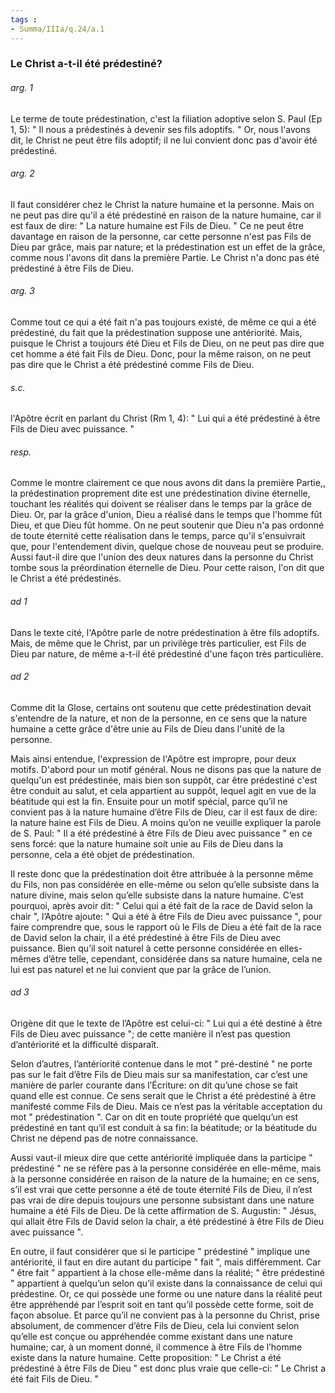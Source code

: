 ```yaml
---
tags : 
- Summa/IIIa/q.24/a.1
---
```


### Le Christ a-t-il été prédestiné?

###### arg. 1
Le terme de toute prédestination, c'est la filiation adoptive selon S. Paul (Ep 1, 5): " Il nous a prédestinés à devenir ses fils adoptifs. " Or, nous l'avons dit, le Christ ne peut être fils adoptif; il ne lui convient donc pas d'avoir été prédestiné. 

###### arg. 2
Il faut considérer chez le Christ la nature humaine et la personne. Mais on ne peut pas dire qu'il a été prédestiné en raison de la nature humaine, car il est faux de dire: " La nature humaine est Fils de Dieu. " Ce ne peut être davantage en raison de la personne, car cette personne n'est pas Fils de Dieu par grâce, mais par nature; et la prédestination est un effet de la grâce, comme nous l'avons dit dans la première Partie. Le Christ n'a donc pas été prédestiné à être Fils de Dieu. 

###### arg. 3
Comme tout ce qui a été fait n'a pas toujours existé, de même ce qui a été prédestiné, du fait que la prédestination suppose une antériorité. Mais, puisque le Christ a toujours été Dieu et Fils de Dieu, on ne peut pas dire que cet homme a été fait Fils de Dieu. Donc, pour la même raison, on ne peut pas dire que le Christ a été prédestiné comme Fils de Dieu. 

###### s.c.
l'Apôtre écrit en parlant du Christ (Rm 1, 4): " Lui qui a été prédestiné à être Fils de Dieu avec puissance. " 

###### resp.
Comme le montre clairement ce que nous avons dit dans la première Partie,, la prédestination proprement dite est une prédestination divine éternelle, touchant les réalités qui doivent se réaliser dans le temps par la grâce de Dieu. Or, par la grâce d'union, Dieu a réalisé dans le temps que l'homme fût Dieu, et que Dieu fût homme. On ne peut soutenir que Dieu n'a pas ordonné de toute éternité cette réalisation dans le temps, parce qu'il s'ensuivrait que, pour l'entendement divin, quelque chose de nouveau peut se produire. Aussi faut-il dire que l'union des deux natures dans la personne du Christ tombe sous la préordination éternelle de Dieu. Pour cette raison, l'on dit que le Christ a été prédestinés. 

###### ad 1
Dans le texte cité, l'Apôtre parle de notre prédestination à être fils adoptifs. Mais, de même que le Christ, par un privilège très particulier, est Fils de Dieu par nature, de même a-t-il été prédestiné d'une façon très particulière. 

###### ad 2
Comme dit la Glose, certains ont soutenu que cette prédestination devait s'entendre de la nature, et non de la personne, en ce sens que la nature humaine a cette grâce d'être unie au Fils de Dieu dans l'unité de la personne. 

Mais ainsi entendue, l'expression de l'Apôtre est impropre, pour deux motifs. D'abord pour un motif général. Nous ne disons pas que la nature de quelqu'un est prédestinée, mais bien son suppôt, car être prédestiné c'est être conduit au salut, et cela appartient au suppôt, lequel agit en vue de la béatitude qui est la fin. Ensuite pour un motif spécial, parce qu’il ne convient pas à la nature humaine d’être Fils de Dieu, car il est faux de dire: la nature haine est Fils de Dieu. A moins qu’on ne veuille expliquer la parole de S. Paul: " Il a été prédestiné à être Fils de Dieu avec puissance " en ce sens forcé: que la nature humaine soit unie au Fils de Dieu dans la personne, cela a été objet de prédestination. 

Il reste donc que la prédestination doit être attribuée à la personne même du Fils, non pas considérée en elle-même ou selon qu’elle subsiste dans la nature divine, mais selon qu’elle subsiste dans la nature humaine. C’est pourquoi, après avoir dit: " Celui qui a été fait de la race de David selon la chair ", l’Apôtre ajoute: " Qui a été à être Fils de Dieu avec puissance ", pour faire comprendre que, sous le rapport où le Fils de Dieu a été fait de la race de David selon la chair, il a été prédestiné à être Fils de Dieu avec puissance. Bien qu’il soit naturel à cette personne considérée en elles-mêmes d’être telle, cependant, considérée dans sa nature humaine, cela ne lui est pas naturel et ne lui convient que par la grâce de l’union. 

###### ad 3
Origène dit que le texte de l’Apôtre est celui-ci: " Lui qui a été destiné à être Fils de Dieu avec puissance "; de cette manière il n’est pas question d’antériorité et la difficulté disparaît. 

Selon d’autres, l’antériorité contenue dans le mot " pré-destiné " ne porte pas sur le fait d’être Fils de Dieu mais sur sa manifestation, car c’est une manière de parler courante dans l’Écriture: on dit qu’une chose se fait quand elle est connue. Ce sens serait que le Christ a été prédestiné à être manifesté comme Fils de Dieu. Mais ce n’est pas la véritable acceptation du mot " prédestination ". Car on dit en toute propriété que quelqu’un est prédestiné en tant qu’il est conduit à sa fin: la béatitude; or la béatitude du Christ ne dépend pas de notre connaissance. 

Aussi vaut-il mieux dire que cette antériorité impliquée dans la participe " prédestiné " ne se réfère pas à la personne considérée en elle-même, mais à la personne considérée en raison de la nature de la humaine; en ce sens, s’il est vrai que cette personne a été de toute éternité Fils de Dieu, il n’est pas vrai de dire depuis toujours une personne subsistant dans une nature humaine a été Fils de Dieu. De là cette affirmation de S. Augustin: " Jésus, qui allait être Fils de David selon la chair, a été prédestiné à être Fils de Dieu avec puissance ". 

En outre, il faut considérer que si le participe " prédestiné " implique une antériorité, il faut en dire autant du participe " fait ", mais différemment. Car " être fait " appartient à la chose elle-même dans la réalité; " être prédestiné " appartient à quelqu’un selon qu’il existe dans la connaissance de celui qui prédestine. Or, ce qui possède une forme ou une nature dans la réalité peut être appréhendé par l’esprit soit en tant qu’il possède cette forme, soit de façon absolue. Et parce qu’il ne convient pas à la personne du Christ, prise absolument, de commencer d’être Fils de Dieu, cela lui convient selon qu’elle est conçue ou appréhendée comme existant dans une nature humaine; car, à un moment donné, il commence à être Fils de l’homme existe dans la nature humaine. Cette proposition: " Le Christ a été prédestiné à être Fils de Dieu " est donc plus vraie que celle-ci: " Le Christ a été fait Fils de Dieu. " 

